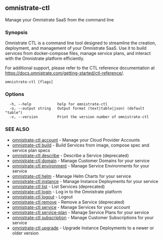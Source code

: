 ## omnistrate-ctl

Manage your Omnistrate SaaS from the command line

### Synopsis


Omnistrate CTL is a command line tool designed to streamline the creation,
deployment, and management of your Omnistrate SaaS. Use it to build services
from docker-compose files, manage service plans, and interact with the
Omnistrate platform efficiently.

For additional support, please refer to the CTL reference documentation at
https://docs.omnistrate.com/getting-started/ctl-reference/.

```
omnistrate-ctl [flags]
```

### Options

```
  -h, --help            help for omnistrate-ctl
  -o, --output string   Output format (text|table|json) (default "table")
  -v, --version         Print the version number of omnistrate-ctl
```

### SEE ALSO

* [omnistrate-ctl account](omnistrate-ctl_account.md)	 - Manage your Cloud Provider Accounts
* [omnistrate-ctl build](omnistrate-ctl_build.md)	 - Build Services from image, compose spec and service plan specs
* [omnistrate-ctl describe](omnistrate-ctl_describe.md)	 - Describe a Service (deprecated)
* [omnistrate-ctl domain](omnistrate-ctl_domain.md)	 - Manage Customer Domains for your service
* [omnistrate-ctl environment](omnistrate-ctl_environment.md)	 - Manage Service Environments for your service
* [omnistrate-ctl helm](omnistrate-ctl_helm.md)	 - Manage Helm Charts for your service
* [omnistrate-ctl instance](omnistrate-ctl_instance.md)	 - Manage Instance Deployments for your service
* [omnistrate-ctl list](omnistrate-ctl_list.md)	 - List Services (deprecated)
* [omnistrate-ctl login](omnistrate-ctl_login.md)	 - Log in to the Omnistrate platform
* [omnistrate-ctl logout](omnistrate-ctl_logout.md)	 - Logout
* [omnistrate-ctl remove](omnistrate-ctl_remove.md)	 - Remove a Service (deprecated)
* [omnistrate-ctl service](omnistrate-ctl_service.md)	 - Manage Services for your account
* [omnistrate-ctl service-plan](omnistrate-ctl_service-plan.md)	 - Manage Service Plans for your service
* [omnistrate-ctl subscription](omnistrate-ctl_subscription.md)	 - Manage Customer Subscriptions for your service
* [omnistrate-ctl upgrade](omnistrate-ctl_upgrade.md)	 - Upgrade Instance Deployments to a newer or older version

